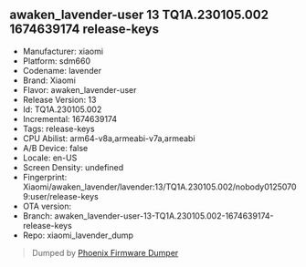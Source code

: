 ## awaken_lavender-user 13 TQ1A.230105.002 1674639174 release-keys
- Manufacturer: xiaomi
- Platform: sdm660
- Codename: lavender
- Brand: Xiaomi
- Flavor: awaken_lavender-user
- Release Version: 13
- Id: TQ1A.230105.002
- Incremental: 1674639174
- Tags: release-keys
- CPU Abilist: arm64-v8a,armeabi-v7a,armeabi
- A/B Device: false
- Locale: en-US
- Screen Density: undefined
- Fingerprint: Xiaomi/awaken_lavender/lavender:13/TQ1A.230105.002/nobody01250709:user/release-keys
- OTA version: 
- Branch: awaken_lavender-user-13-TQ1A.230105.002-1674639174-release-keys
- Repo: xiaomi_lavender_dump


>Dumped by [Phoenix Firmware Dumper](https://github.com/DroidDumps/phoenix_firmware_dumper)
